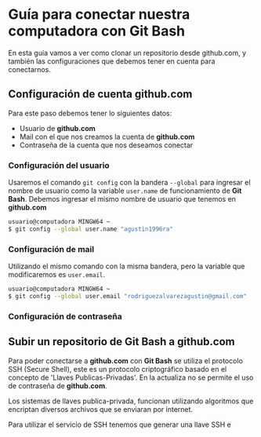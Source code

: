 # Guía para conectar nuestra computadora con **Git Bash**

En esta guía vamos a ver como clonar un repositorio desde github.com, y 
también las configuraciones que debemos tener en cuenta para conectarnos.

## Configuración de cuenta github.com

Para este paso debemos tener lo siguientes datos:
- Usuario de **github.com**
- Mail con el que nos creamos la cuenta de **github.com**
- Contraseña de la cuenta que nos deseamos conectar

### Configuración del usuario

Usaremos el comando `git config` con la bandera `--global` para ingresar el nombre de usuario como la variable `user.name` de funcionamiento de **Git Bash**. Debemos ingresar el mismo nombre de usuario que tenemos en **github.com**

```bash
usuario@computadora MINGW64 ~
$ git config --global user.name "agustin1996ra"
```

### Configuración de mail

Utilizando el mismo comando con la misma bandera, pero la variable que modificaremos es `user.email`.

```bash
usuario@computadora MINGW64 ~
$ git config --global user.email "rodriguezalvarezagustin@gmail.com"
```

### Configuración de contraseña

## Subir un repositorio de **Git Bash** a **github.com**

Para poder conectarse a **github.com** con **Git Bash** se utiliza el protocolo SSH (Secure Shell), este es un protocolo criptográfico basado en el concepto de 'Llaves Publicas-Privadas'. En la actualiza no se permite el uso de contraseña de **github.com**.

Los sistemas de llaves publica-privada, funcionan utilizando algoritmos que encriptan diversos archivos que se enviaran por internet. 

Para utilizar el servicio de SSH tenemos que generar una llave SSH e


